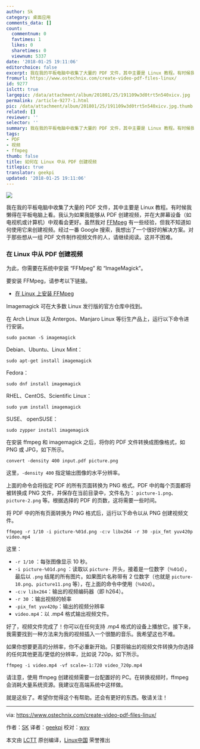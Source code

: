 ```yaml
---
author: Sk
category: 桌面应用
comments_data: []
count:
  commentnum: 0
  favtimes: 1
  likes: 0
  sharetimes: 0
  viewnum: 5337
date: '2018-01-25 19:11:06'
editorchoice: false
excerpt: 我在我的平板电脑中收集了大量的 PDF 文件，其中主要是 Linux 教程。有时候我懒得在平板电脑上看。我认为如果我能够从 PDF 创建视频，并在大屏幕设备（如电视机或计算机）中观看会更好。
fromurl: https://www.ostechnix.com/create-video-pdf-files-linux/
id: 9277
islctt: true
largepic: /data/attachment/album/201801/25/191109w3d0trt5n540xicv.jpg
permalink: /article-9277-1.html
pic: /data/attachment/album/201801/25/191109w3d0trt5n540xicv.jpg.thumb.jpg
related: []
reviewer: ''
selector: ''
summary: 我在我的平板电脑中收集了大量的 PDF 文件，其中主要是 Linux 教程。有时候我懒得在平板电脑上看。我认为如果我能够从 PDF 创建视频，并在大屏幕设备（如电视机或计算机）中观看会更好。
tags:
- PDF
- 视频
- ffmpeg
thumb: false
title: 如何在 Linux 中从 PDF 创建视频
titlepic: true
translator: geekpi
updated: '2018-01-25 19:11:06'
---
```


![](/data/attachment/album/201801/25/191109w3d0trt5n540xicv.jpg)


我在我的平板电脑中收集了大量的 PDF 文件，其中主要是 Linux 教程。有时候我懒得在平板电脑上看。我认为如果我能够从 PDF 创建视频，并在大屏幕设备（如电视机或计算机）中观看会更好。虽然我对 [FFMpeg](https://www.ostechnix.com/20-ffmpeg-commands-beginners/) 有一些经验，但我不知道如何使用它来创建视频。经过一番 Google 搜索，我想出了一个很好的解决方案。对于那些想从一组 PDF 文件制作视频文件的人，请继续阅读。这并不困难。


### 在 Linux 中从 PDF 创建视频


为此，你需要在系统中安装 “FFMpeg” 和 “ImageMagick”。


要安装 FFMpeg，请参考以下链接。


* [在 Linux 上安装 FFMpeg](https://www.ostechnix.com/install-ffmpeg-linux/)


Imagemagick 可在大多数 Linux 发行版的官方仓库中找到。


在 Arch Linux 以及 Antergos、Manjaro Linux 等衍生产品上，运行以下命令进行安装。



```
sudo pacman -S imagemagick

```

Debian、Ubuntu、Linux Mint：



```
sudo apt-get install imagemagick

```

Fedora：



```
sudo dnf install imagemagick

```

RHEL、CentOS、Scientific Linux：



```
sudo yum install imagemagick

```

SUSE、 openSUSE：



```
sudo zypper install imagemagick

```

在安装 ffmpeg 和 imagemagick 之后，将你的 PDF 文件转换成图像格式，如 PNG 或 JPG，如下所示。



```
convert -density 400 input.pdf picture.png

```

这里，`-density 400` 指定输出图像的水平分辨率。


上面的命令会将指定 PDF 的所有页面转换为 PNG 格式。PDF 中的每个页面都将被转换成 PNG 文件，并保存在当前目录中，文件名为： `picture-1.png`、 `picture-2.png` 等。根据选择的 PDF 的页数，这将需要一些时间。


将 PDF 中的所有页面转换为 PNG 格式后，运行以下命令以从 PNG 创建视频文件。



```
ffmpeg -r 1/10 -i picture-%01d.png -c:v libx264 -r 30 -pix_fmt yuv420p video.mp4

```

这里：


* `-r 1/10` ：每张图像显示 10 秒。
* `-i picture-%01d.png` ：读取以 `picture-` 开头，接着是一位数字（`％01d`），最后以 `.png` 结尾的所有图片。如果图片名称带有 2 位数字（也就是 `picture-10.png`、`picture11.png` 等），在上面的命令中使用（`％02d`）。
* `-c:v libx264`：输出的视频编码器（即 h264）。
* `-r 30` ：输出视频的帧率
* `-pix_fmt yuv420p`：输出的视频分辨率
* `video.mp4`：以 .mp4 格式输出视频文件。


好了，视频文件完成了！你可以在任何支持 .mp4 格式的设备上播放它。接下来，我需要找到一种方法来为我的视频插入一个很酷的音乐。我希望这也不难。


如果你想要更高的分辨率，你不必重新开始。只要将输出的视频文件转换为你选择的任何其他更高/更低的分辨率，比如说 720p，如下所示。



```
ffmpeg -i video.mp4 -vf scale=-1:720 video_720p.mp4

```

请注意，使用 ffmpeg 创建视频需要一台配置好的 PC。在转换视频时，ffmpeg 会消耗大量系统资源。我建议在高端系统中这样做。


就是这些了。希望你觉得这个有帮助。还会有更好的东西。敬请关注！




---


via: <https://www.ostechnix.com/create-video-pdf-files-linux/>


作者：[SK](https://www.ostechnix.com/author/sk/) 译者：[geekpi](https://github.com/geekpi) 校对：[wxy](https://github.com/wxy)


本文由 [LCTT](https://github.com/LCTT/TranslateProject) 原创编译，[Linux中国](https://linux.cn/) 荣誉推出